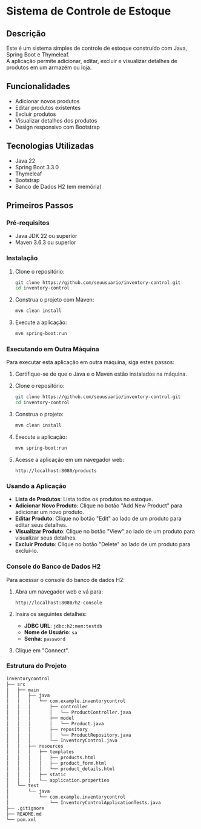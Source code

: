 # Sistema de Controle de Estoque

## Descrição

Este é um sistema simples de controle de estoque construído com Java, Spring Boot e Thymeleaf.<br>
A aplicação permite adicionar, editar, excluir e visualizar detalhes de produtos em um armazém ou loja.

## Funcionalidades

- Adicionar novos produtos
- Editar produtos existentes
- Excluir produtos
- Visualizar detalhes dos produtos
- Design responsivo com Bootstrap

## Tecnologias Utilizadas

- Java 22
- Spring Boot 3.3.0
- Thymeleaf
- Bootstrap
- Banco de Dados H2 (em memória)

## Primeiros Passos

### Pré-requisitos

- Java JDK 22 ou superior
- Maven 3.6.3 ou superior

### Instalação

1. Clone o repositório:

    ```sh
    git clone https://github.com/seuusuario/inventory-control.git
    cd inventory-control
    ```

2. Construa o projeto com Maven:

    ```sh
    mvn clean install
    ```

3. Execute a aplicação:

    ```sh
    mvn spring-boot:run
    ```

### Executando em Outra Máquina

Para executar esta aplicação em outra máquina, siga estes passos:

1. Certifique-se de que o Java e o Maven estão instalados na máquina.
2. Clone o repositório:

    ```sh
    git clone https://github.com/seuusuario/inventory-control.git
    cd inventory-control
    ```

3. Construa o projeto:

    ```sh
    mvn clean install
    ```

4. Execute a aplicação:

    ```sh
    mvn spring-boot:run
    ```

5. Acesse a aplicação em um navegador web:

    ```
    http://localhost:8080/products
    ```

### Usando a Aplicação

- **Lista de Produtos**: Lista todos os produtos no estoque.
- **Adicionar Novo Produto**: Clique no botão "Add New Product" para adicionar um novo produto.
- **Editar Produto**: Clique no botão "Edit" ao lado de um produto para editar seus detalhes.
- **Visualizar Produto**: Clique no botão "View" ao lado de um produto para visualizar seus detalhes.
- **Excluir Produto**: Clique no botão "Delete" ao lado de um produto para excluí-lo.

### Console do Banco de Dados H2

Para acessar o console do banco de dados H2:

1. Abra um navegador web e vá para:

    ```
    http://localhost:8080/h2-console
    ```

2. Insira os seguintes detalhes:
    - **JDBC URL**: `jdbc:h2:mem:testdb`
    - **Nome de Usuário**: `sa`
    - **Senha**: `password`

3. Clique em "Connect".

### Estrutura do Projeto

```sh
inventorycontrol
├── src
│   ├── main
│   │   ├── java
│   │   │   └── com.example.inventorycontrol
│   │   │       ├── controller
│   │   │       │   └── ProductController.java
│   │   │       ├── model
│   │   │       │   └── Product.java
│   │   │       ├── repository
│   │   │       │   └── ProductRepository.java
│   │   │       └── InventoryControl.java
│   │   ├── resources
│   │   │   ├── templates
│   │   │   │   ├── products.html
│   │   │   │   ├── product_form.html
│   │   │   │   └── product_details.html
│   │   │   ├── static
│   │   │   └── application.properties
│   └── test
│       └── java
│           └── com.example.inventorycontrol
│               └── InventoryControlApplicationTests.java
├── .gitignore
├── README.md
└── pom.xml
